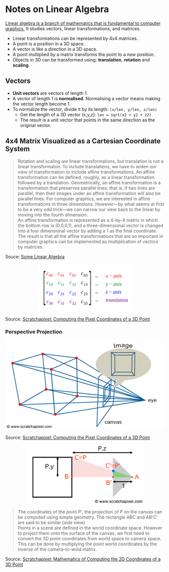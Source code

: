 # Notes on Linear Algebra

[Linear algebra is a branch of mathematics that is fundamental to computer graphics.](http://math.hws.edu/graphicsbook/c3/s5.html) It studies vectors, linear transformations, and matrices.

- Linear transformations can be represented by 4x4 matrices.
- A point is a position in a 3D space.
- A vector is like a direction in a 3D space.
- A point multiplied by a matrix transforms the point to a new position.
- Objects in 3D can be transformed using: **translation**, **rotation** and **scaling**.

## Vectors

- **Unit vectors** are vectors of length 1.
- A vector of length 1 is **normalised**. Normalising a vector means making the vector length become 1.
- To normalize the vector, divide it by its length: `(x/len, y/len, z/len)`
  - Get the length of a 3D vector (x,y,z): `len = sqrt(x2 + y2 + z2)`
  - The result is a unit vector  that points in the same direction as the original vector.

## 4x4 Matrix Visualized as a Cartesian Coordinate System

> Rotation and scaling are linear transformations, but translation is not a linear transformaton. To include translations, we have to widen our view of transformation to include affine transformations. An affine transformation can be defined, roughly, as a linear transformation followed by a translation. Geometrically, an affine transformation is a transformation that preserves parallel lines; that is, if two lines are parallel, then their images under an affine transformation will also be parallel lines. For computer graphics, we are interested in affine transformations in three dimensions. However—by what seems at first to be a very odd trick—we can narrow our view back to the linear by moving into the fourth dimension.  
An affine transformation is represented as a 4-by-4 matrix in which the bottom row is (0,0,0,1), and a three-dimensional vector is changed into a four dimensional vector by adding a 1 as the final coordinate. The result is that all the affine transformations that are so important in computer graphics can be implemented as multiplication of vectors by matrices.

Souce: [Some Linear Algebra](http://math.hws.edu/graphicsbook/c3/s5.html)

<p align="center">
  <img src="assets/4x4matrix.png" alt="4x4 matrix" />
</p>

Source: [Scratchapixel: Computing the Pixel Coordinates of a 3D Point](https://www.scratchapixel.com/lessons/3d-basic-rendering/computing-pixel-coordinates-of-3d-point/perspective-projection)

### Perspective Projection

<p align="center">
  <img src="assets/perspective4.png" alt="perspective4" />
</p>

Source: [Scratchapixel: Computing the Pixel Coordinates of a 3D Point](https://www.scratchapixel.com/lessons/3d-basic-rendering/computing-pixel-coordinates-of-3d-point/perspective-projection)

<p align="center">
  <img src="assets/box-setup4.png" alt="box-setup4" />
</p>

> The coordinates of the point P', the projection of P on the canvas can be computed using simple geometry. The rectangle ABC and AB'C' are said to be similar (side view).  
Points in a scene are defined in the world coordinate space. However to project them onto the surface of the canvas, we first need to convert the 3D point coordinates from world space to camera space. This can be done by multiplying the point world coordinates by the inverse of the camera-to-wold matrix. 

Source: [Scratchapixel: Mathematics of Computing the 2D Coordinates of a 3D Point](https://www.scratchapixel.com/lessons/3d-basic-rendering/computing-pixel-coordinates-of-3d-point/mathematics-computing-2d-coordinates-of-3d-points)
